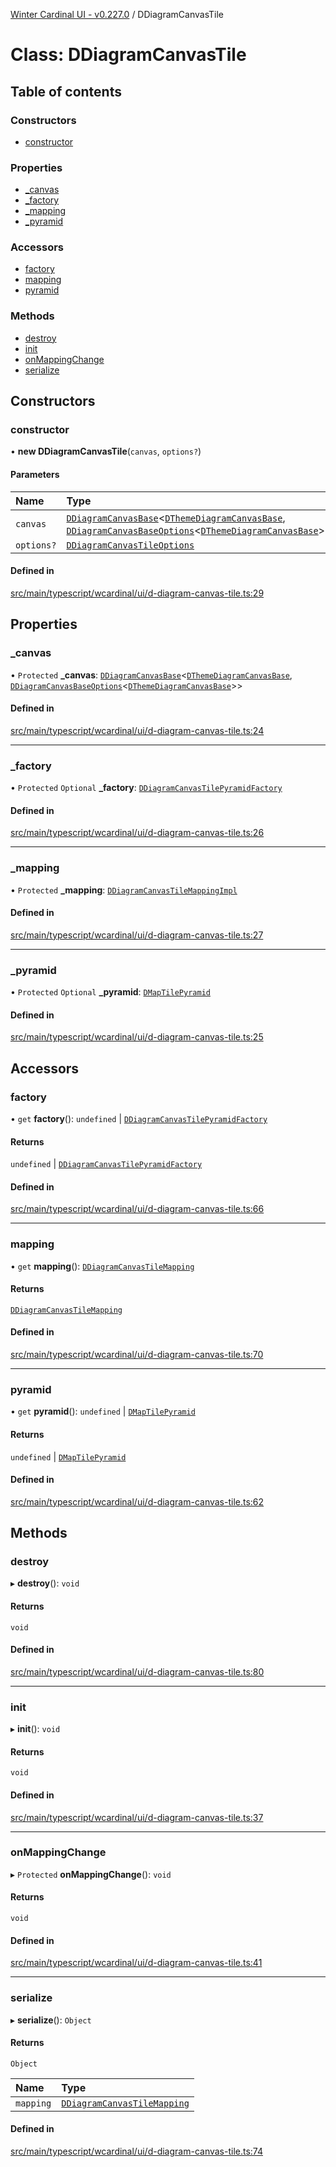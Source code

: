 [Winter Cardinal UI - v0.227.0](../index.md) / DDiagramCanvasTile

# Class: DDiagramCanvasTile

## Table of contents

### Constructors

- [constructor](DDiagramCanvasTile.md#constructor)

### Properties

- [\_canvas](DDiagramCanvasTile.md#_canvas)
- [\_factory](DDiagramCanvasTile.md#_factory)
- [\_mapping](DDiagramCanvasTile.md#_mapping)
- [\_pyramid](DDiagramCanvasTile.md#_pyramid)

### Accessors

- [factory](DDiagramCanvasTile.md#factory)
- [mapping](DDiagramCanvasTile.md#mapping)
- [pyramid](DDiagramCanvasTile.md#pyramid)

### Methods

- [destroy](DDiagramCanvasTile.md#destroy)
- [init](DDiagramCanvasTile.md#init)
- [onMappingChange](DDiagramCanvasTile.md#onmappingchange)
- [serialize](DDiagramCanvasTile.md#serialize)

## Constructors

### constructor

• **new DDiagramCanvasTile**(`canvas`, `options?`)

#### Parameters

| Name | Type |
| :------ | :------ |
| `canvas` | [`DDiagramCanvasBase`](DDiagramCanvasBase.md)<[`DThemeDiagramCanvasBase`](../interfaces/DThemeDiagramCanvasBase.md), [`DDiagramCanvasBaseOptions`](../interfaces/DDiagramCanvasBaseOptions.md)<[`DThemeDiagramCanvasBase`](../interfaces/DThemeDiagramCanvasBase.md)\>\> |
| `options?` | [`DDiagramCanvasTileOptions`](../interfaces/DDiagramCanvasTileOptions.md) |

#### Defined in

[src/main/typescript/wcardinal/ui/d-diagram-canvas-tile.ts:29](https://github.com/winter-cardinal/winter-cardinal-ui/blob/v0.227.0/src/main/typescript/wcardinal/ui/d-diagram-canvas-tile.ts#L29)

## Properties

### \_canvas

• `Protected` **\_canvas**: [`DDiagramCanvasBase`](DDiagramCanvasBase.md)<[`DThemeDiagramCanvasBase`](../interfaces/DThemeDiagramCanvasBase.md), [`DDiagramCanvasBaseOptions`](../interfaces/DDiagramCanvasBaseOptions.md)<[`DThemeDiagramCanvasBase`](../interfaces/DThemeDiagramCanvasBase.md)\>\>

#### Defined in

[src/main/typescript/wcardinal/ui/d-diagram-canvas-tile.ts:24](https://github.com/winter-cardinal/winter-cardinal-ui/blob/v0.227.0/src/main/typescript/wcardinal/ui/d-diagram-canvas-tile.ts#L24)

___

### \_factory

• `Protected` `Optional` **\_factory**: [`DDiagramCanvasTilePyramidFactory`](../index.md#ddiagramcanvastilepyramidfactory)

#### Defined in

[src/main/typescript/wcardinal/ui/d-diagram-canvas-tile.ts:26](https://github.com/winter-cardinal/winter-cardinal-ui/blob/v0.227.0/src/main/typescript/wcardinal/ui/d-diagram-canvas-tile.ts#L26)

___

### \_mapping

• `Protected` **\_mapping**: [`DDiagramCanvasTileMappingImpl`](DDiagramCanvasTileMappingImpl.md)

#### Defined in

[src/main/typescript/wcardinal/ui/d-diagram-canvas-tile.ts:27](https://github.com/winter-cardinal/winter-cardinal-ui/blob/v0.227.0/src/main/typescript/wcardinal/ui/d-diagram-canvas-tile.ts#L27)

___

### \_pyramid

• `Protected` `Optional` **\_pyramid**: [`DMapTilePyramid`](../interfaces/DMapTilePyramid.md)

#### Defined in

[src/main/typescript/wcardinal/ui/d-diagram-canvas-tile.ts:25](https://github.com/winter-cardinal/winter-cardinal-ui/blob/v0.227.0/src/main/typescript/wcardinal/ui/d-diagram-canvas-tile.ts#L25)

## Accessors

### factory

• `get` **factory**(): `undefined` \| [`DDiagramCanvasTilePyramidFactory`](../index.md#ddiagramcanvastilepyramidfactory)

#### Returns

`undefined` \| [`DDiagramCanvasTilePyramidFactory`](../index.md#ddiagramcanvastilepyramidfactory)

#### Defined in

[src/main/typescript/wcardinal/ui/d-diagram-canvas-tile.ts:66](https://github.com/winter-cardinal/winter-cardinal-ui/blob/v0.227.0/src/main/typescript/wcardinal/ui/d-diagram-canvas-tile.ts#L66)

___

### mapping

• `get` **mapping**(): [`DDiagramCanvasTileMapping`](../interfaces/DDiagramCanvasTileMapping.md)

#### Returns

[`DDiagramCanvasTileMapping`](../interfaces/DDiagramCanvasTileMapping.md)

#### Defined in

[src/main/typescript/wcardinal/ui/d-diagram-canvas-tile.ts:70](https://github.com/winter-cardinal/winter-cardinal-ui/blob/v0.227.0/src/main/typescript/wcardinal/ui/d-diagram-canvas-tile.ts#L70)

___

### pyramid

• `get` **pyramid**(): `undefined` \| [`DMapTilePyramid`](../interfaces/DMapTilePyramid.md)

#### Returns

`undefined` \| [`DMapTilePyramid`](../interfaces/DMapTilePyramid.md)

#### Defined in

[src/main/typescript/wcardinal/ui/d-diagram-canvas-tile.ts:62](https://github.com/winter-cardinal/winter-cardinal-ui/blob/v0.227.0/src/main/typescript/wcardinal/ui/d-diagram-canvas-tile.ts#L62)

## Methods

### destroy

▸ **destroy**(): `void`

#### Returns

`void`

#### Defined in

[src/main/typescript/wcardinal/ui/d-diagram-canvas-tile.ts:80](https://github.com/winter-cardinal/winter-cardinal-ui/blob/v0.227.0/src/main/typescript/wcardinal/ui/d-diagram-canvas-tile.ts#L80)

___

### init

▸ **init**(): `void`

#### Returns

`void`

#### Defined in

[src/main/typescript/wcardinal/ui/d-diagram-canvas-tile.ts:37](https://github.com/winter-cardinal/winter-cardinal-ui/blob/v0.227.0/src/main/typescript/wcardinal/ui/d-diagram-canvas-tile.ts#L37)

___

### onMappingChange

▸ `Protected` **onMappingChange**(): `void`

#### Returns

`void`

#### Defined in

[src/main/typescript/wcardinal/ui/d-diagram-canvas-tile.ts:41](https://github.com/winter-cardinal/winter-cardinal-ui/blob/v0.227.0/src/main/typescript/wcardinal/ui/d-diagram-canvas-tile.ts#L41)

___

### serialize

▸ **serialize**(): `Object`

#### Returns

`Object`

| Name | Type |
| :------ | :------ |
| `mapping` | [`DDiagramCanvasTileMapping`](../interfaces/DDiagramCanvasTileMapping.md) |

#### Defined in

[src/main/typescript/wcardinal/ui/d-diagram-canvas-tile.ts:74](https://github.com/winter-cardinal/winter-cardinal-ui/blob/v0.227.0/src/main/typescript/wcardinal/ui/d-diagram-canvas-tile.ts#L74)
